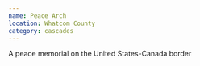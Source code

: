 ```yaml
---
name: Peace Arch
location: Whatcom County
category: cascades
---
```


A peace memorial on the United States-Canada border

